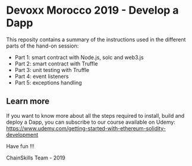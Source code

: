 # Devoxx Morocco 2019 - Develop a Dapp

This reposity contains a summary of the instructions used in the different parts of the hand-on session:

- Part 1: smart contract with Node.js, solc and web3.js
- Part 2: smart contract with Truffle
- Part 3: unit testing with Truffle
- Part 4: event listeners
- Part 5: exceptions handling

## Learn more

If you want to know more about all the steps required to install, build and deploy a Dapp, you can subscribe to our course available on Udemy: https://www.udemy.com/getting-started-with-ethereum-solidity-development

Have fun !!!

ChainSkills Team - 2019
